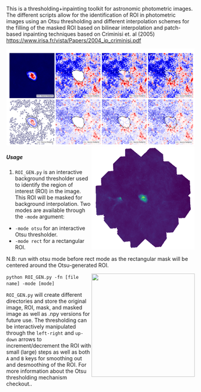 This is a thresholding+inpainting toolkit for astronomic photometric images. The different scripts allow for the identification of ROI in photometric images using an Otsu thresholding and different interpolation schemes for the filling of the masked ROI based on bilinear interpolation and patch-based inpainting techniques based on Criminisi et. al (2005) https://www.irisa.fr/vista/Papers/2004_ip_criminisi.pdf 

![Comparision](/images/out.jpg)
<img align='right' src="images/ROI_GEN.gif" width="276" height="276">

##### Usage
1. `ROI_GEN.py` is an interactive background thresholder used to identify the region of interest (ROI) in the image. This ROI will be masked for background interpolation. Two modes are available through the `-mode` argument:
  - `-mode otsu` for an interactive Otsu thresholder.
  - `-mode rect` for a rectangular ROI.

  N.B: run with otsu mode before rect mode as the rectangular mask will be centered   around the Otsu-generated ROI.

<img align='right' src='images/ROI_GEN_2.gif' width='276' height='276'>

  `python ROI_GEN.py -fn [file name] -mode [mode]`

  `ROI_GEN.py` will create different directories and store the original image, ROI, mask, and masked image as well as .npy versions for future use. The thresholding can be interactively manipulated through the `left-right` and `up-down` arrows to increment/decrement the ROI with small (large) steps as well as both `A` and `B` keys for smoothing out and desmoothing of the ROI. For more information about the Otsu thresholding mechanism checkout..
